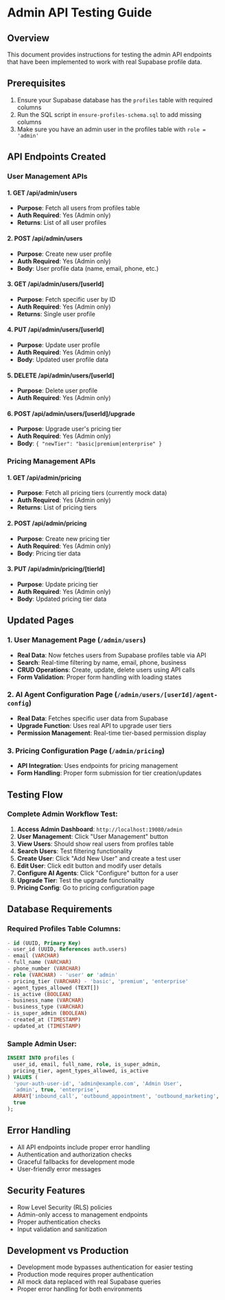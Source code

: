 # Admin API Testing Guide

## Overview
This document provides instructions for testing the admin API endpoints that have been implemented to work with real Supabase profile data.

## Prerequisites
1. Ensure your Supabase database has the `profiles` table with required columns
2. Run the SQL script in `ensure-profiles-schema.sql` to add missing columns
3. Make sure you have an admin user in the profiles table with `role = 'admin'`

## API Endpoints Created

### User Management APIs

#### 1. GET /api/admin/users
- **Purpose**: Fetch all users from profiles table
- **Auth Required**: Yes (Admin only)
- **Returns**: List of all user profiles

#### 2. POST /api/admin/users
- **Purpose**: Create new user profile
- **Auth Required**: Yes (Admin only)
- **Body**: User profile data (name, email, phone, etc.)

#### 3. GET /api/admin/users/[userId]
- **Purpose**: Fetch specific user by ID
- **Auth Required**: Yes (Admin only)
- **Returns**: Single user profile

#### 4. PUT /api/admin/users/[userId]
- **Purpose**: Update user profile
- **Auth Required**: Yes (Admin only)
- **Body**: Updated user profile data

#### 5. DELETE /api/admin/users/[userId]
- **Purpose**: Delete user profile
- **Auth Required**: Yes (Admin only)

#### 6. POST /api/admin/users/[userId]/upgrade
- **Purpose**: Upgrade user's pricing tier
- **Auth Required**: Yes (Admin only)
- **Body**: `{ "newTier": "basic|premium|enterprise" }`

### Pricing Management APIs

#### 1. GET /api/admin/pricing
- **Purpose**: Fetch all pricing tiers (currently mock data)
- **Auth Required**: Yes (Admin only)
- **Returns**: List of pricing tiers

#### 2. POST /api/admin/pricing
- **Purpose**: Create new pricing tier
- **Auth Required**: Yes (Admin only)
- **Body**: Pricing tier data

#### 3. PUT /api/admin/pricing/[tierId]
- **Purpose**: Update pricing tier
- **Auth Required**: Yes (Admin only)
- **Body**: Updated pricing tier data

## Updated Pages

### 1. User Management Page (`/admin/users`)
- **Real Data**: Now fetches users from Supabase profiles table via API
- **Search**: Real-time filtering by name, email, phone, business
- **CRUD Operations**: Create, update, delete users using API calls
- **Form Validation**: Proper form handling with loading states

### 2. AI Agent Configuration Page (`/admin/users/[userId]/agent-config`)
- **Real Data**: Fetches specific user data from Supabase
- **Upgrade Function**: Uses real API to upgrade user tiers
- **Permission Management**: Real-time tier-based permission display

### 3. Pricing Configuration Page (`/admin/pricing`)
- **API Integration**: Uses endpoints for pricing management
- **Form Handling**: Proper form submission for tier creation/updates

## Testing Flow

### Complete Admin Workflow Test:
1. **Access Admin Dashboard**: `http://localhost:19080/admin`
2. **User Management**: Click "User Management" button
3. **View Users**: Should show real users from profiles table
4. **Search Users**: Test filtering functionality
5. **Create User**: Click "Add New User" and create a test user
6. **Edit User**: Click edit button and modify user details
7. **Configure AI Agents**: Click "Configure" button for a user
8. **Upgrade Tier**: Test the upgrade functionality
9. **Pricing Config**: Go to pricing configuration page

## Database Requirements

### Required Profiles Table Columns:
```sql
- id (UUID, Primary Key)
- user_id (UUID, References auth.users)
- email (VARCHAR)
- full_name (VARCHAR)
- phone_number (VARCHAR)
- role (VARCHAR) - 'user' or 'admin'
- pricing_tier (VARCHAR) - 'basic', 'premium', 'enterprise'
- agent_types_allowed (TEXT[])
- is_active (BOOLEAN)
- business_name (VARCHAR)
- business_type (VARCHAR)
- is_super_admin (BOOLEAN)
- created_at (TIMESTAMP)
- updated_at (TIMESTAMP)
```

### Sample Admin User:
```sql
INSERT INTO profiles (
  user_id, email, full_name, role, is_super_admin, 
  pricing_tier, agent_types_allowed, is_active
) VALUES (
  'your-auth-user-id', 'admin@example.com', 'Admin User', 
  'admin', true, 'enterprise', 
  ARRAY['inbound_call', 'outbound_appointment', 'outbound_marketing', 'customer_support'], 
  true
);
```

## Error Handling
- All API endpoints include proper error handling
- Authentication and authorization checks
- Graceful fallbacks for development mode
- User-friendly error messages

## Security Features
- Row Level Security (RLS) policies
- Admin-only access to management endpoints
- Proper authentication checks
- Input validation and sanitization

## Development vs Production
- Development mode bypasses authentication for easier testing
- Production mode requires proper authentication
- All mock data replaced with real Supabase queries
- Proper error handling for both environments